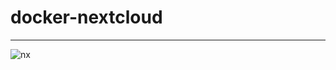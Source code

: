 # docker-nextcloud
---------------------------------------------

![nx](https://github.com/Gerald-Ha/docker-nextcloud/assets/53166232/34d7f1a9-6de3-4926-827e-4ddd774eb75d)
